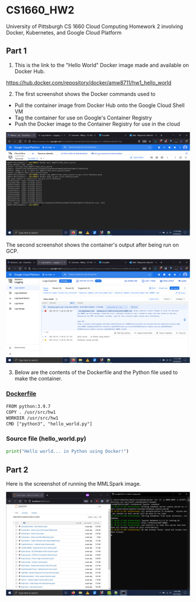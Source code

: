 # CS1660_HW2
University of Pittsburgh CS 1660 Cloud Computing Homework 2 involving Docker, Kubernetes, and Google Cloud Platform

## Part 1

1. This is the link to the "Hello World" Docker image made and available on Docker Hub.

https://hub.docker.com/repository/docker/amw8711/hw1_hello_world

2. The first screenshot shows the Docker commands used to 
- Pull the container image from Docker Hub onto the Google Cloud Shell VM
- Tag the container for use on Google's Container Registry
- Push the Docker image to the Container Registry for use in the cloud

![GCP1](Docker/Screenshots/Part1-1.png)

The second screenshot shows the container's output after being run on GCP.

![GCP2](Docker/Screenshots/Part1-2.png)

3. Below are the contents of the Dockerfile and the Python file used to make the container.

### [Dockerfile](Docker/Dockerfile)

```
FROM python:3.9.7
COPY . /usr/src/hw1
WORKDIR /usr/src/hw1
CMD ["python3", "hello_world.py"]
```

### Source file (hello_world.py)

```py
print("Hello world... in Python using Docker!")
```

## Part 2

Here is the screenshot of running the MMLSpark image.

![MMLSpark](Docker/Screenshots/Part2.png)
